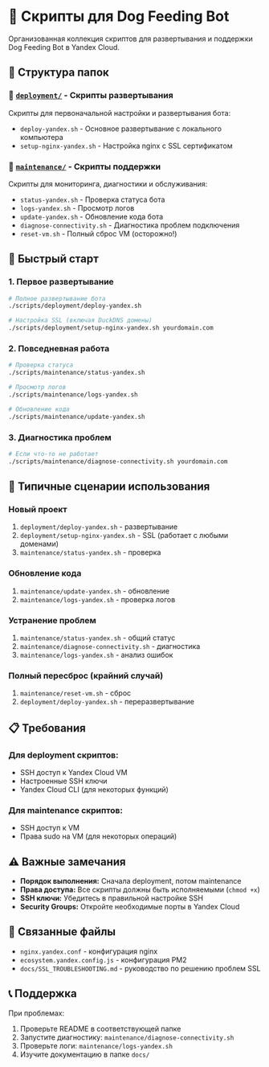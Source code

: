 # 📁 Скрипты для Dog Feeding Bot

Организованная коллекция скриптов для развертывания и поддержки Dog Feeding Bot в Yandex Cloud.

## 📂 Структура папок

### 🚀 [`deployment/`](deployment/) - Скрипты развертывания
Скрипты для первоначальной настройки и развертывания бота:
- `deploy-yandex.sh` - Основное развертывание с локального компьютера
- `setup-nginx-yandex.sh` - Настройка nginx с SSL сертификатом

### 🔧 [`maintenance/`](maintenance/) - Скрипты поддержки
Скрипты для мониторинга, диагностики и обслуживания:
- `status-yandex.sh` - Проверка статуса бота
- `logs-yandex.sh` - Просмотр логов
- `update-yandex.sh` - Обновление кода бота
- `diagnose-connectivity.sh` - Диагностика проблем подключения
- `reset-vm.sh` - Полный сброс VM (осторожно!)

## 🎯 Быстрый старт

### 1. Первое развертывание
```bash
# Полное развертывание бота
./scripts/deployment/deploy-yandex.sh

# Настройка SSL (включая DuckDNS домены)
./scripts/deployment/setup-nginx-yandex.sh yourdomain.com
```

### 2. Повседневная работа
```bash
# Проверка статуса
./scripts/maintenance/status-yandex.sh

# Просмотр логов
./scripts/maintenance/logs-yandex.sh

# Обновление кода
./scripts/maintenance/update-yandex.sh
```

### 3. Диагностика проблем
```bash
# Если что-то не работает
./scripts/maintenance/diagnose-connectivity.sh yourdomain.com
```

## 🔄 Типичные сценарии использования

### Новый проект
1. `deployment/deploy-yandex.sh` - развертывание
2. `deployment/setup-nginx-yandex.sh` - SSL (работает с любыми доменами)
3. `maintenance/status-yandex.sh` - проверка

### Обновление кода
1. `maintenance/update-yandex.sh` - обновление
2. `maintenance/logs-yandex.sh` - проверка логов

### Устранение проблем
1. `maintenance/status-yandex.sh` - общий статус
2. `maintenance/diagnose-connectivity.sh` - диагностика
3. `maintenance/logs-yandex.sh` - анализ ошибок

### Полный пересброс (крайний случай)
1. `maintenance/reset-vm.sh` - сброс
2. `deployment/deploy-yandex.sh` - переразвертывание

## 📋 Требования

### Для deployment скриптов:
- SSH доступ к Yandex Cloud VM
- Настроенные SSH ключи
- Yandex Cloud CLI (для некоторых функций)

### Для maintenance скриптов:
- SSH доступ к VM
- Права sudo на VM (для некоторых операций)

## ⚠️ Важные замечания

- **Порядок выполнения:** Сначала deployment, потом maintenance
- **Права доступа:** Все скрипты должны быть исполняемыми (`chmod +x`)
- **SSH ключи:** Убедитесь в правильной настройке SSH
- **Security Groups:** Откройте необходимые порты в Yandex Cloud

## 🔗 Связанные файлы

- `nginx.yandex.conf` - конфигурация nginx
- `ecosystem.yandex.config.js` - конфигурация PM2
- `docs/SSL_TROUBLESHOOTING.md` - руководство по решению проблем SSL

## 📞 Поддержка

При проблемах:
1. Проверьте README в соответствующей папке
2. Запустите диагностику: `maintenance/diagnose-connectivity.sh`
3. Проверьте логи: `maintenance/logs-yandex.sh`
4. Изучите документацию в папке `docs/` 

